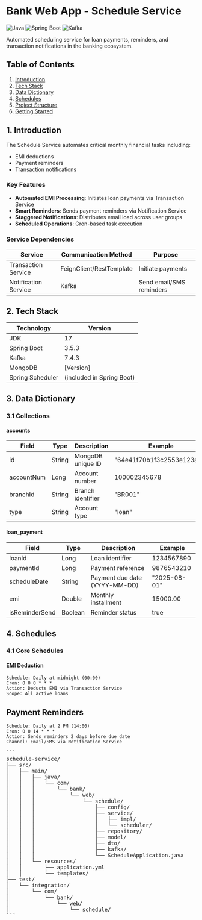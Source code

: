 # Bank Web App - Schedule Service

![Java](https://img.shields.io/badge/Java-17-blue)
![Spring Boot](https://img.shields.io/badge/Spring%20Boot-3.5.3-brightgreen)
![Kafka](https://img.shields.io/badge/Kafka-7.4.3-orange)

Automated scheduling service for loan payments, reminders, and transaction notifications in the banking ecosystem.

## Table of Contents
1. [Introduction](#1-introduction)
2. [Tech Stack](#2-tech-stack)
3. [Data Dictionary](#3-data-dictionary)
4. [Schedules](#4-schedules)
5. [Project Structure](#5-project-structure)
6. [Getting Started](#6-getting-started)

## 1. Introduction
The Schedule Service automates critical monthly financial tasks including:
- EMI deductions
- Payment reminders
- Transaction notifications

### Key Features
- **Automated EMI Processing**: Initiates loan payments via Transaction Service
- **Smart Reminders**: Sends payment reminders via Notification Service
- **Staggered Notifications**: Distributes email load across user groups
- **Scheduled Operations**: Cron-based task execution

### Service Dependencies
| Service | Communication Method | Purpose |
|---------|----------------------|---------|
| Transaction Service | FeignClient/RestTemplate | Initiate payments |
| Notification Service | Kafka | Send email/SMS reminders |

## 2. Tech Stack

| Technology | Version |
|------------|---------|
| JDK | 17 |
| Spring Boot | 3.5.3 |
| Kafka | 7.4.3 |
| MongoDB | [Version] |
| Spring Scheduler | (included in Spring Boot) |

## 3. Data Dictionary

### 3.1 Collections

#### accounts
| Field | Type | Description | Example |
|-------|------|-------------|---------|
| id | String | MongoDB unique ID | "64e41f70b1f3c2553e123abc" |
| accountNum | Long | Account number | 100002345678 |
| branchId | String | Branch identifier | "BR001" |
| type | String | Account type | "loan" |

#### loan_payment
| Field | Type | Description | Example |
|-------|------|-------------|---------|
| loanId | Long | Loan identifier | 1234567890 |
| paymentId | Long | Payment reference | 9876543210 |
| scheduleDate | String | Payment due date (YYYY-MM-DD) | "2025-08-01" |
| emi | Double | Monthly installment | 15000.00 |
| isReminderSend | Boolean | Reminder status | true |

## 4. Schedules

### 4.1 Core Schedules

#### EMI Deduction
```properties
Schedule: Daily at midnight (00:00)
Cron: 0 0 0 * * *
Action: Deducts EMI via Transaction Service
Scope: All active loans

```
## Payment Reminders
```
Schedule: Daily at 2 PM (14:00)
Cron: 0 0 14 * * *
Action: Sends reminders 2 days before due date
Channel: Email/SMS via Notification Service
```
<pre markdown="1">
```
schedule-service/
├── src/
│   ├── main/
│   │   ├── java/
│   │   │   └── com/
│   │   │       └── bank/
│   │   │           └── web/
│   │   │               └── schedule/
│   │   │                   ├── config/
│   │   │                   ├── service/
│   │   │                   │   ├── impl/
│   │   │                   │   └── scheduler/
│   │   │                   ├── repository/
│   │   │                   ├── model/
│   │   │                   ├── dto/
│   │   │                   ├── kafka/
│   │   │                   └── ScheduleApplication.java
│   │   └── resources/
│   │       ├── application.yml
│   │       └── templates/
├── test/
│   └── integration/
│       └── com/
│           └── bank/
│               └── web/
│                   └── schedule/
```
</pre>